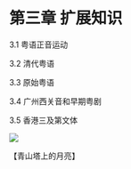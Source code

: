 # 第三章 扩展知识

3.1 粤语正音运动

3.2 清代粤语

3.3 原始粤语

3.4 广州西关音和早期粤剧

3.5 香港三及第文体

<!--
![](http://wx2.sinaimg.cn/large/69144085ly1g1ocak120qj20u01hcta8.jpg)
-->

![](https://cdn.jsdelivr.net/gh/leimaau/CDN@latest/data-store/nanningPic/cingsaantaap.jpg)

【青山塔上的月亮】